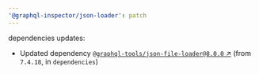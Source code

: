 ```yaml
---
'@graphql-inspector/json-loader': patch
---
```

dependencies updates:
  - Updated dependency [`@graphql-tools/json-file-loader@8.0.0`
    ↗︎](https://www.npmjs.com/package/@graphql-tools/json-file-loader/v/8.0.0) (from `7.4.18`, in
    `dependencies`)
